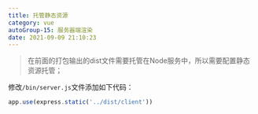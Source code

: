 ```yaml
---
title: 托管静态资源
category: vue
autoGroup-15: 服务器端渲染
date: 2021-09-09 21:10:23
---
```


> 在前面的打包输出的dist文件需要托管在Node服务中，所以需要配置静态资源托管；

修改`/bin/server.js`文件添加如下代码：

```javascript
app.use(express.static('../dist/client'))
```

